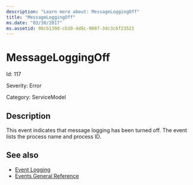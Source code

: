 ```yaml
---
description: "Learn more about: MessageLoggingOff"
title: "MessageLoggingOff"
ms.date: "03/30/2017"
ms.assetid: 98cb139d-cb10-4d8c-9087-3dc3c6f23521
---
```

# MessageLoggingOff

Id: 117  
  
 Severity: Error  
  
 Category: ServiceModel  
  
## Description  

 This event indicates that message logging has been turned off. The event lists the process name and process ID.  
  
## See also

- [Event Logging](index.md)
- [Events General Reference](events-general-reference.md)

